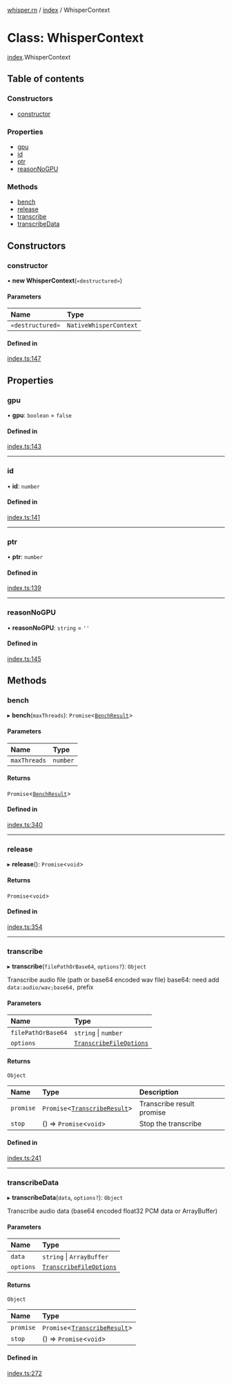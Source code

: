 [whisper.rn](../README.md) / [index](../modules/index.md) / WhisperContext

# Class: WhisperContext

[index](../modules/index.md).WhisperContext

## Table of contents

### Constructors

- [constructor](index.WhisperContext.md#constructor)

### Properties

- [gpu](index.WhisperContext.md#gpu)
- [id](index.WhisperContext.md#id)
- [ptr](index.WhisperContext.md#ptr)
- [reasonNoGPU](index.WhisperContext.md#reasonnogpu)

### Methods

- [bench](index.WhisperContext.md#bench)
- [release](index.WhisperContext.md#release)
- [transcribe](index.WhisperContext.md#transcribe)
- [transcribeData](index.WhisperContext.md#transcribedata)

## Constructors

### constructor

• **new WhisperContext**(`«destructured»`)

#### Parameters

| Name | Type |
| :------ | :------ |
| `«destructured»` | `NativeWhisperContext` |

#### Defined in

[index.ts:147](https://github.com/mybigday/whisper.rn/blob/ee85d12/src/index.ts#L147)

## Properties

### gpu

• **gpu**: `boolean` = `false`

#### Defined in

[index.ts:143](https://github.com/mybigday/whisper.rn/blob/ee85d12/src/index.ts#L143)

___

### id

• **id**: `number`

#### Defined in

[index.ts:141](https://github.com/mybigday/whisper.rn/blob/ee85d12/src/index.ts#L141)

___

### ptr

• **ptr**: `number`

#### Defined in

[index.ts:139](https://github.com/mybigday/whisper.rn/blob/ee85d12/src/index.ts#L139)

___

### reasonNoGPU

• **reasonNoGPU**: `string` = `''`

#### Defined in

[index.ts:145](https://github.com/mybigday/whisper.rn/blob/ee85d12/src/index.ts#L145)

## Methods

### bench

▸ **bench**(`maxThreads`): `Promise`<[`BenchResult`](../modules/index.md#benchresult)\>

#### Parameters

| Name | Type |
| :------ | :------ |
| `maxThreads` | `number` |

#### Returns

`Promise`<[`BenchResult`](../modules/index.md#benchresult)\>

#### Defined in

[index.ts:340](https://github.com/mybigday/whisper.rn/blob/ee85d12/src/index.ts#L340)

___

### release

▸ **release**(): `Promise`<`void`\>

#### Returns

`Promise`<`void`\>

#### Defined in

[index.ts:354](https://github.com/mybigday/whisper.rn/blob/ee85d12/src/index.ts#L354)

___

### transcribe

▸ **transcribe**(`filePathOrBase64`, `options?`): `Object`

Transcribe audio file (path or base64 encoded wav file)
base64: need add `data:audio/wav;base64,` prefix

#### Parameters

| Name | Type |
| :------ | :------ |
| `filePathOrBase64` | `string` \| `number` |
| `options` | [`TranscribeFileOptions`](../modules/index.md#transcribefileoptions) |

#### Returns

`Object`

| Name | Type | Description |
| :------ | :------ | :------ |
| `promise` | `Promise`<[`TranscribeResult`](../modules/index.md#transcriberesult)\> | Transcribe result promise |
| `stop` | () => `Promise`<`void`\> | Stop the transcribe |

#### Defined in

[index.ts:241](https://github.com/mybigday/whisper.rn/blob/ee85d12/src/index.ts#L241)

___

### transcribeData

▸ **transcribeData**(`data`, `options?`): `Object`

Transcribe audio data (base64 encoded float32 PCM data or ArrayBuffer)

#### Parameters

| Name | Type |
| :------ | :------ |
| `data` | `string` \| `ArrayBuffer` |
| `options` | [`TranscribeFileOptions`](../modules/index.md#transcribefileoptions) |

#### Returns

`Object`

| Name | Type |
| :------ | :------ |
| `promise` | `Promise`<[`TranscribeResult`](../modules/index.md#transcriberesult)\> |
| `stop` | () => `Promise`<`void`\> |

#### Defined in

[index.ts:272](https://github.com/mybigday/whisper.rn/blob/ee85d12/src/index.ts#L272)
